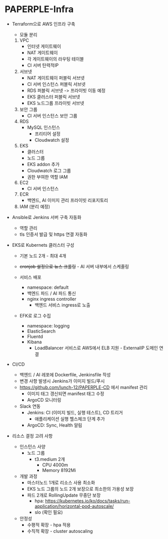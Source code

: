 # PAPERPLE-Infra

- Terraform으로 AWS 인프라 구축

  - 모듈 분리

  1. VPC
     - 인터넷 게이트웨이
     - NAT 게이트웨이
     - 각 게이트웨이의 라우팅 테이블
     - CI 서버 탄력적IP
  2. 서브넷
     - NAT 게이트웨이 퍼블릭 서브넷
     - CI 서버 인스턴스 퍼블릭 서브넷
     - RDS 퍼블릭 서브넷 -> 프라이빗 이동 예정
     - EKS 클러스터 퍼블릭 서브넷
     - EKS 노드그룹 프라이빗 서브넷
  3. 보안 그룹
     - CI 서버 인스턴스 보안 그룹
  4. RDS
     - MySQL 인스턴스
       - 프리티어 설정
       - Cloudwatch 설정
  5. EKS
     - 클러스터
     - 노드 그룹
     - EKS addon 추가
     - Cloudwatch 로그 그룹
     - 권한 부여한 역할 IAM
  6. EC2
     - CI 서버 인스턴스
  7. ECR
     - 백엔드, AI 이미지 관리 프라이빗 리포지토리
  8. IAM (분리 예정)

- Ansible로 Jenkins 서버 구축 자동화

  - 역할 관리
  - tls 인증서 발급 및 https 연결 자동화

- EKS로 Kubernets 클러스터 구성

  - 기본 노드 2개 - 최대 4개
  - ~~cronjob 설정으로 뉴스 크롤링~~ - AI 서버 내부에서 스케줄링
  - 서비스 배포

    - namespace: default
    - 백엔드 파드 / AI 파드 통신
    - nginx ingress controller
      - 백엔드 서비스 ingress로 노출

  - EFK로 로그 수집
    - namespace: logging
    - ElasticSearch
    - Fluentd
    - Kibana
      - LoadBalancer 서비스로 AWS에서 ELB 지원 - ExternalIP 도메인 연결

- CI/CD

  - 백엔드 / AI 레포에 Dockerfile, Jenkinsfile 작성
  - 변경 사항 발생시 Jenkins가 이미지 빌드/푸시
  - https://github.com/lunch-12/PAPERPLE-CD 에서 manifest 관리
    - 이미지 태그 갱신되면 manifest 태그 수정
    - ArgoCD 모니터링
  - Slack 연동
    - Jenkins: CI (이미지 빌드, 실행 테스트), CD 트리거
      - 애플리케이션 실행 헬스체크 단계 추가
    - ArgoCD: Sync, Health 알림

- 리소스 결정 고려 사항

  - 인스턴스 사양
    - 노드 그룹
      - t3.medium 2개
        - CPU 4000m
        - Memory 8192Mi
  - 개발 과정
    - 마스터노드 1개로 리소스 사용 최소화
    - EKS 노드 그룹의 노드 2개 보장으로 최소한의 가용성 보장
    - 파드 2개로 RollingUpdate 무중단 보장
      - hpa: https://kubernetes.io/ko/docs/tasks/run-application/horizontal-pod-autoscale/
      - slo (확인 필요)
  - 안정성
    - 수평적 확장 - hpa 적용
    - 수직적 확장 - cluster autoscaling
